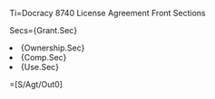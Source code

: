 Ti=Docracy 8740 License Agreement Front Sections

Secs={Grant.Sec}<li>{Ownership.Sec}<li>{Comp.Sec}<li>{Use.Sec}

=[S/Agt/Out0]